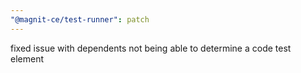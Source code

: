 ```yaml
---
"@magnit-ce/test-runner": patch
---
```


fixed issue with dependents not being able to determine a code test element
